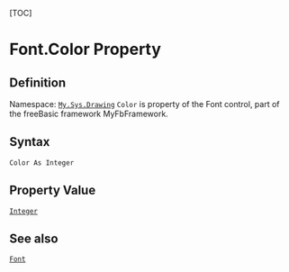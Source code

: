 [TOC]
# Font.Color Property

## Definition
Namespace: [`My.Sys.Drawing`](My.Sys.Drawing.md)
`Color` is property of the Font control, part of the freeBasic framework MyFbFramework.
## Syntax
```freeBasic
Color As Integer
```
## Property Value
[`Integer`]("https://www.freebasic.net/wiki/KeyPgInteger")
## See also
[`Font`](Font.md)
